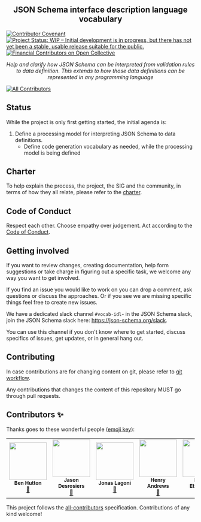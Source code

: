 <h2 align="center">
  JSON Schema interface description language vocabulary
</h2>

[![Contributor Covenant](https://img.shields.io/badge/Contributor%20Covenant-2.1-4baaaa.svg)](https://github.com/json-schema-org/.github/blob/main/CODE_OF_CONDUCT.md)
[![Project Status: WIP – Initial development is in progress, but there has not yet been a stable, usable release suitable for the public.](https://www.repostatus.org/badges/latest/wip.svg)](https://www.repostatus.org/#wip)
[![Financial Contributors on Open Collective](https://opencollective.com/json-schema/all/badge.svg?label=financial+contributors)](https://opencollective.com/json-schema) 

<p align="center">
  <em>Help and clarify how JSON Schema can be interpreted from validation rules to data definition. This extends to how those data definitions can be represented in any programming language</em>
</p>

<!-- ALL-CONTRIBUTORS-BADGE:START - Do not remove or modify this section -->
[![All Contributors](https://img.shields.io/badge/all_contributors-5-orange.svg?style=flat-square)](#contributors-)
<!-- ALL-CONTRIBUTORS-BADGE:END -->

## Status

While the project is only first getting started, the initial agenda is:
1. Define a processing model for interpreting JSON Schema to data definitions.
    * Define code generation vocabulary as needed, while the processing model is being defined

## Charter
To help explain the process, the project, the SIG and the community, in terms of how they all relate, please refer to the [charter](./charter.md).

## Code of Conduct
Respect each other. Choose empathy over judgement. Act according to the [Code of Conduct](./CODE_OF_CONDUCT.md).

## Getting involved
If you want to review changes, creating documentation, help form suggestions or take charge in figuring out a specific task, we welcome any way you want to get involved.

If you find an issue you would like to work on you can drop a comment, ask questions or discuss the approaches. Or if you see we are missing specific things feel free to create new issues.

We have a dedicated slack channel `#vocab-idl`- in the JSON Schema slack, join the JSON Schema slack here: https://json-schema.org/slack. 

You can use this channel if you don't know where to get started, discuss specifics of issues, get updates, or in general hang out.

## Contributing
In case contributions are for changing content on git, please refer to [git workflow](./git_workflow.md).

Any contributions that changes the content of this repository MUST go through pull requests.
## Contributors ✨

Thanks goes to these wonderful people ([emoji key](https://allcontributors.org/docs/en/emoji-key)):

<!-- ALL-CONTRIBUTORS-LIST:START - Do not remove or modify this section -->
<!-- prettier-ignore-start -->
<!-- markdownlint-disable -->
<table>
  <tr>
    <td align="center"><a href="https://benhutton.me"><img src="https://avatars.githubusercontent.com/u/731158?v=4?s=100" width="100px;" alt=""/><br /><sub><b>Ben Hutton</b></sub></a><br /><a href="https://github.com/json-schema-org/vocab-idl/pulls?q=is%3Apr+reviewed-by%3ARelequestual" title="Reviewed Pull Requests">👀</a></td>
    <td align="center"><a href="https://github.com/jdesrosiers"><img src="https://avatars.githubusercontent.com/u/716571?v=4?s=100" width="100px;" alt=""/><br /><sub><b>Jason Desrosiers</b></sub></a><br /><a href="https://github.com/json-schema-org/vocab-idl/pulls?q=is%3Apr+reviewed-by%3Ajdesrosiers" title="Reviewed Pull Requests">👀</a></td>
    <td align="center"><a href="https://github.com/jonaslagoni"><img src="https://avatars.githubusercontent.com/u/13396189?v=4?s=100" width="100px;" alt=""/><br /><sub><b>Jonas Lagoni</b></sub></a><br /><a href="https://github.com/json-schema-org/vocab-idl/commits?author=jonaslagoni" title="Documentation">📖</a></td>
    <td align="center"><a href="https://github.com/handrews"><img src="https://avatars.githubusercontent.com/u/2358015?v=4?s=100" width="100px;" alt=""/><br /><sub><b>Henry Andrews</b></sub></a><br /><a href="#ideas-handrews" title="Ideas, Planning, & Feedback">🤔</a></td>
    <td align="center"><a href="http://irc://irc.perl.org/ether"><img src="https://avatars.githubusercontent.com/u/303051?v=4?s=100" width="100px;" alt=""/><br /><sub><b>Karen Etheridge</b></sub></a><br /><a href="#ideas-karenetheridge" title="Ideas, Planning, & Feedback">🤔</a></td>
  </tr>
</table>

<!-- markdownlint-restore -->
<!-- prettier-ignore-end -->

<!-- ALL-CONTRIBUTORS-LIST:END -->

This project follows the [all-contributors](https://github.com/all-contributors/all-contributors) specification. Contributions of any kind welcome!
